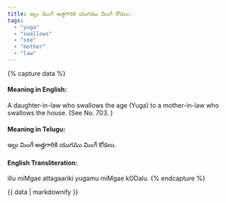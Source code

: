 ```yaml
---
title: ఇల్లు మింగే అత్తగారికి యుగము మింగే కోడలు.
tags:
  - "yuga"
  - "swallows"
  - "see"
  - "mother"
  - "law"
---
```


{% capture data %}
#### Meaning in English:
A daughter-in-law who swallows the age (Yuga) to a mother-in-law who swallows the house.
(See No. 703. )

#### Meaning in Telugu:
ఇల్లు మింగే అత్తగారికి యుగము మింగే కోడలు.

#### English Transliteration:
illu miMgae attagaariki yugamu miMgae kODalu.
{% endcapture %}

{{ data | markdownify }}

